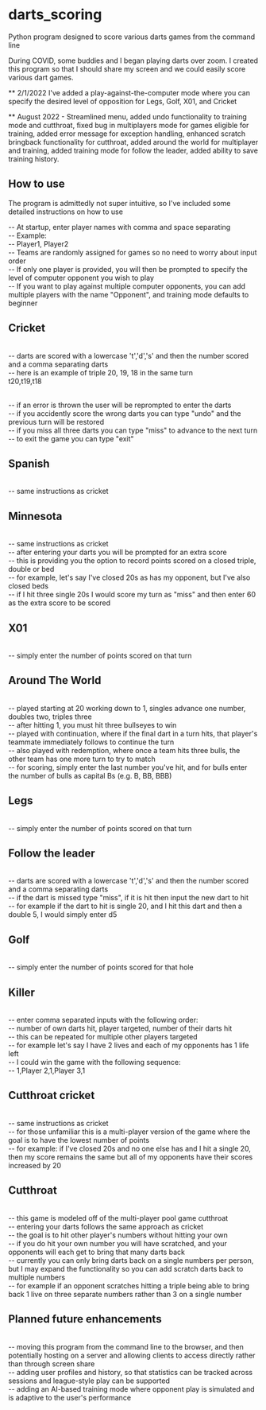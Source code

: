 # darts_scoring
Python program designed to score various darts games from the command line

During COVID, some buddies and I began playing darts over zoom. I created this program so that I should share my screen and we could easily score various dart games.

** 2/1/2022 I've added a play-against-the-computer mode where you can specify the desired level of opposition for Legs, Golf, X01, and Cricket

** August 2022 - Streamlined menu, added undo functionality to training mode and cutthroat, fixed bug in multiplayers mode for games eligible for training,
added error message for exception handling, enhanced scratch bringback functionality for cutthroat, added around the world for multiplayer and training, added training mode for follow the leader, added ability to save training history.

## How to use
The program is admittedly not super intuitive, so I've included some detailed instructions on how to use

-- At startup, enter player names with comma and space separating
<br> -- Example:
<br> -- Player1, Player2
<br> -- Teams are randomly assigned for games so no need to worry about input order
<br> -- If only one player is provided, you will then be prompted to specify the level of computer opponent you wish to play
<br> -- If you want to play against multiple computer opponents, you can add multiple players with the name "Opponent", and training mode defaults to beginner

## Cricket
<br> -- darts are scored with a lowercase 't','d','s' and then the number scored and a comma separating darts
<br> -- here is an example of triple 20, 19, 18 in the same turn
<br> t20,t19,t18

<br> -- if an error is thrown the user will be reprompted to enter the darts
<br> -- if you accidently score the wrong darts you can type "undo" and the previous turn will be restored
<br> -- if you miss all three darts you can type "miss" to advance to the next turn
<br> -- to exit the game you can type "exit"

## Spanish
<br> -- same instructions as cricket

## Minnesota
<br> -- same instructions as cricket
<br> -- after entering your darts you will be prompted for an extra score
<br> -- this is providing you the option to record points scored on a closed triple, double or bed
<br> -- for example, let's say I've closed 20s as has my opponent, but I've also closed beds
<br> -- if I hit three single 20s I would score my turn as "miss" and then enter 60 as the extra score to be scored

## X01
<br> -- simply enter the number of points scored on that turn

## Around The World

<br> -- played starting at 20 working down to 1, singles advance one number, doubles two, triples three
<br> -- after hitting 1, you must hit three bullseyes to win
<br> -- played with continuation, where if the final dart in a turn hits, that player's teammate immediately follows to continue the turn
<br> -- also played with redemption, where once a team hits three bulls, the other team has one more turn to try to match
<br> -- for scoring, simply enter the last number you've hit, and for bulls enter the number of bulls as capital Bs (e.g. B, BB, BBB)

## Legs
<br> -- simply enter the number of points scored on that turn

## Follow the leader
<br> -- darts are scored with a lowercase 't','d','s' and then the number scored and a comma separating darts
<br> -- if the dart is missed type "miss", if it is hit then input the new dart to hit
<br> -- for example if the dart to hit is single 20, and I hit this dart and then a double 5, I would simply enter d5

## Golf
<br> -- simply enter the number of points scored for that hole

## Killer
<br> -- enter comma separated inputs with the following order:
<br> -- number of own darts hit, player targeted, number of their darts hit
<br> -- this can be repeated for multiple other players targeted
<br> -- for example let's say I have 2 lives and each of my opponents has 1 life left
<br> -- I could win the game with the following sequence:
<br> -- 1,Player 2,1,Player 3,1

## Cutthroat cricket
<br> -- same instructions as cricket
<br> -- for those unfamiliar this is a multi-player version of the game where the goal is to have the lowest number of points
<br> -- for example: if I've closed 20s and no one else has and I hit a single 20, then my score remains the same but all of my opponents have their scores increased by 20

## Cutthroat
<br> -- this game is modeled off of the multi-player pool game cutthroat
<br> -- entering your darts follows the same approach as cricket
<br> -- the goal is to hit other player's numbers without hitting your own
<br> -- if you do hit your own number you will have scratched, and your opponents will each get to bring that many darts back
<br> -- currently you can only bring darts back on a single numbers per person, but I may expand the functionality so you can add scratch darts back to multiple numbers
<br> -- for example if an opponent scratches hitting a triple being able to bring back 1 live on three separate numbers rather than 3 on a single number

## Planned future enhancements
<br> -- moving this program from the command line to the browser, and then potentially hosting on a server and allowing clients to access directly rather than through screen share
<br> -- adding user profiles and history, so that statistics can be tracked across sessions and league-style play can be supported
<br> -- adding an AI-based training mode where opponent play is simulated and is adaptive to the user's performance
